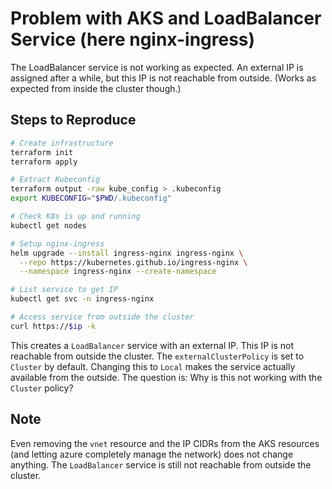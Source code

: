 # Problem with AKS and LoadBalancer Service (here nginx-ingress)

The LoadBalancer service is not working as expected. An external IP is assigned after a while, but this IP is not reachable from outside. (Works as expected from inside the cluster though.)

## Steps to Reproduce


```bash
# Create infrastructure
terraform init
terraform apply

# Extract Kubeconfig
terraform output -raw kube_config > .kubeconfig
export KUBECONFIG="$PWD/.kubeconfig"

# Check K8s is up and running
kubectl get nodes

# Setup nginx-ingress
helm upgrade --install ingress-nginx ingress-nginx \
  --repo https://kubernetes.github.io/ingress-nginx \
  --namespace ingress-nginx --create-namespace

# List service to get IP
kubectl get svc -n ingress-nginx

# Access service from outside the cluster
curl https://$ip -k
```

This creates a `LoadBalancer` service with an external IP. This IP is not reachable from outside the cluster. The `externalClusterPolicy` is set to `Cluster` by default. Changing this to `Local` makes
the service actually available from the outside. The question is: Why is this not working with the `Cluster` policy?

## Note

Even removing the `vnet` resource and the IP CIDRs from the AKS resources (and letting azure completely manage the network) does not change anything. The `LoadBalancer` service is still not reachable from outside the cluster.
